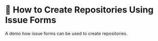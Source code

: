 # 🤔 How to Create Repositories Using Issue Forms

A demo how issue forms can be used to create repositories.
